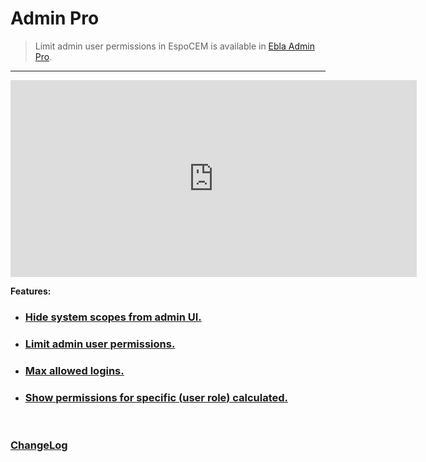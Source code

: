 # Admin Pro <a href="https://www.eblasoft.com.tr/espocrm-extension-page/espocrm-admin-pro" target="_blank" id="ext-version" data-id = "636514b37aee0f43f"></a>

> Limit admin user permissions in EspoCEM is available
> in [Ebla Admin Pro](https://www.eblasoft.com.tr/espocrm-extension-page/espocrm-admin-pro).

---
<iframe width="650" height="315" src="https://www.youtube.com/embed/gU2M3RjxOPs" frameborder="0" allow="accelerometer; autoplay; clipboard-write; encrypted-media; gyroscope; picture-in-picture" allowfullscreen></iframe>

<br>

**Features:**

* ### [Hide system scopes from admin UI.](hide-system-scopes-from-admin-ui.md)
* ### [Limit admin user permissions.](limit-admin-user-permissions.md)
* ### [Max allowed logins.](max-allowed-logins.md)
* ### [Show permissions for specific (**user role**) calculated.](show-permissions-for-specific-user-calculated.md)

<br>

### <font color=gray> [ChangeLog](changelog.md) </font>
